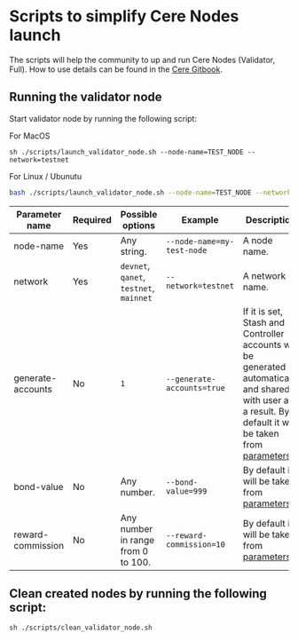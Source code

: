 ﻿# Scripts to simplify Cere Nodes launch

The scripts will help the community to up and run Cere Nodes (Validator, Full). How to use details can be found in the [Cere Gitbook](https://cere-network.gitbook.io/cere-network/node/install-and-update/start-a-node).

## Running the validator node

Start validator node by running the following script:

For MacOS
```shell
sh ./scripts/launch_validator_node.sh --node-name=TEST_NODE --network=testnet
```
For Linux / Ubunutu
```bash
bash ./scripts/launch_validator_node.sh --node-name=TEST_NODE --network=testnet
```

| Parameter name    | Required | Possible options             | Example                    | Description                                                                                                                                                |
|-------------------|----------|------------------------------|----------------------------|------------------------------------------------------------------------------------------------------------------------------------------------------------|
| node-name         | Yes      | Any string.                  | `--node-name=my-test-node` | A node name.                                                                                                                                               |
| network           | Yes      | `devnet`, `qanet`, `testnet`, `mainnet`     | `--network=testnet`        | A network name.                                                                                                                                            |
| generate-accounts | No       | `1`                   | `--generate-accounts=true`    | If it is set, Stash and Controller accounts will be generated automatically and shared with user as a result. By default it will be taken from [parameters](./scripts/add-validator/.env). |
| bond-value        | No       | Any number.                  | `--bond-value=999`         | By default it will be taken from [parameters](./scripts/add-validator/.env). |
| reward-commission | No       | Any number in range from 0 to 100. | `--reward-commission=10`   | By default it will be taken from [parameters](./scripts/add-validator/.env.). |

## Clean created nodes by running the following script:

```shell
sh ./scripts/clean_validator_node.sh
```

